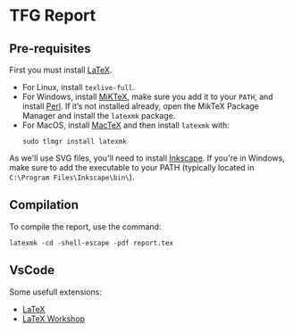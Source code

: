# TFG Report

## Pre-requisites

First you must install [LaTeX](https://www.latex-project.org/).

- For Linux, install `texlive-full`.
- For Windows, install [MiKTeX](https://miktex.org/download#win), make sure you add it to your `PATH`, and install [Perl](https://strawberryperl.com/). If it’s not installed already, open the MikTeX Package Manager and install the `latexmk` package.
- For MacOS, install [MacTeX](https://www.tug.org/mactex/mactex-download.html) and then install `latexmk` with:
    ```
    sudo tlmgr install latexmk
    ```


As we'll use SVG files, you'll need to install [Inkscape](https://inkscape.org/). If you're in Windows, make sure to add the executable to your PATH (typically located in `C:\Program Files\Inkscape\bin\`).

## Compilation

To compile the report, use the command:
```
latexmk -cd -shell-escape -pdf report.tex
```

## VsCode
Some usefull extensions:
- [LaTeX](https://marketplace.visualstudio.com/items?itemName=mathematic.vscode-latex)
- [LaTeX Workshop](https://marketplace.visualstudio.com/items?itemName=James-Yu.latex-workshop)